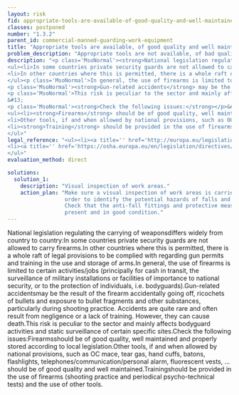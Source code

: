 ```yaml
---
layout: risk
fid: appropriate-tools-are-available-of-good-quality-and-well-maintained
classes: postponed
number: "1.3.2"
parent_id: commercial-manned-guarding-work-equipment
title: "Appropriate tools are available, of good quality and well maintained."
problem_description: "Appropriate tools are not available, of bad quality and poorly maintained"
description: "<p class='MsoNormal'><strong>National legislation regulating the carrying of weapons</strong> differs widely from country to country:</p>&#13;
<ul><li>In some countries private security guards are not allowed to carry firearms.</li>&#13;
<li>In other countries where this is permitted, there is a whole raft of legal provisions to be complied with regarding gun permits and training in the use and storage of arms.</li>&#13;
</ul><p class='MsoNormal'>In general, the use of firearms is limited to certain activities/jobs (principally for cash in transit, the surveillance of military installations or facilities of importance to national security, or to the protection of individuals, i.e. bodyguards).</p>&#13;
<p class='MsoNormal'><strong>Gun-related accidents</strong> may be the result of the firearm accidentally going off, ricochets of bullets and exposure to bullet fragments and other substances, particularly during shooting practice. Accidents are quite rare and often result from negligence or a lack of training. However, they can cause death.</p>&#13;
<p class='MsoNormal'>This risk is peculiar to the sector and mainly affects bodyguard activities and static surveillance of certain specific sites.</p>&#13;
&#13;
<p class='MsoNormal'><strong>Check the following issues:</strong></p>&#13;
<ul><li><strong>Firearms</strong> should be of good quality, well maintained and properly stored according to local legislation.</li>&#13;
<li>Other tools, if and when allowed by national provisions, such as OC mace, tear gas, hand cuffs, batons, flashlights, telephones/communication/personal alarm, fluorescent vests, ... should be of good quality and well maintained.</li>&#13;
<li><strong>Training</strong> should be provided in the use of firearms (shooting practice and periodical psycho-technical tests) and the use of other tools.</li>&#13;
</ul>"
legal_reference: "<ul><li><a title='' href='http://europa.eu/legislation_summaries/employment_and_social_policy/health_hygiene_safety_at_work/c11113_en.htm' rel='nofollow' target='_blank'>89/391/CEE Implementing measures to improve the health and safety of workers (framework directive).</a></li>&#13;
<li><a title='' href='https://osha.europa.eu/en/legislation/directives/workplaces-equipment-signs-personal-protective-equipment/osh-directives/3' rel='nofollow' target='_blank'>2009/104/EC Directive on the minimum safety and health requirements for the use of work equipment.</a></li>&#13;
</ul>"
evaluation_method: direct

solutions:
  solution_1:
    description: "Visual inspection of work areas."
    action_plan: "Make sure a visual inspection of work areas is carried out in
                  order to identify the potential hazards of falls and slips.
                  Check that the anti-fall fittings and protective measures are
                  present and in good condition."
---
```

National legislation regulating the carrying of weaponsdiffers widely from
country to country:In some countries private security guards are not allowed
to carry firearms.In other countries where this is permitted, there is a whole
raft of legal provisions to be complied with regarding gun permits and
training in the use and storage of arms.In general, the use of firearms is
limited to certain activities/jobs (principally for cash in transit, the
surveillance of military installations or facilities of importance to national
security, or to the protection of individuals, i.e. bodyguards).Gun-related
accidentsmay be the result of the firearm accidentally going off, ricochets of
bullets and exposure to bullet fragments and other substances, particularly
during shooting practice. Accidents are quite rare and often result from
negligence or a lack of training. However, they can cause death.This risk is
peculiar to the sector and mainly affects bodyguard activities and static
surveillance of certain specific sites.Check the following
issues:Firearmsshould be of good quality, well maintained and properly stored
according to local legislation.Other tools, if and when allowed by national
provisions, such as OC mace, tear gas, hand cuffs, batons, flashlights,
telephones/communication/personal alarm, fluorescent vests, ... should be of
good quality and well maintained.Trainingshould be provided in the use of
firearms (shooting practice and periodical psycho-technical tests) and the use
of other tools.


